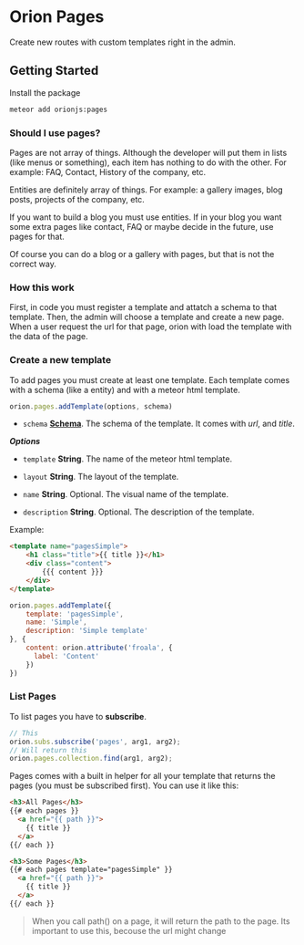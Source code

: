 Orion Pages
===========

Create new routes with custom templates right in the admin.

## Getting Started

Install the package

```sh
meteor add orionjs:pages
```
### Should I use pages?

Pages are not array of things. Although the developer will put them in lists (like menus or something), each item has nothing to do with the other. For example: FAQ, Contact, History of the company, etc.

Entities are definitely array of things. For example: a gallery images, blog posts, projects of the company, etc.

If you want to build a blog you must use entities. If in your blog you want some extra pages like contact, FAQ or maybe decide in the future, use pages for that.

Of course you can do a blog or a gallery with pages, but that is not the correct way.

### How this work

First, in code you must register a template and attatch a schema to that template.
Then, the admin will choose a template and create a new page.
When a user request the url for that page, orion with load the template with the 
data of the page.

### Create a new template

To add pages you must create at least one template. 
Each template comes with a schema (like a entity) and with 
a meteor html template.

```js
orion.pages.addTemplate(options, schema)
``` 

- ```schema``` **[Schema](https://github.com/orionjs/core/tree/master/attributes)**. The schema of the template.
It comes with *url*, and *title*.

***Options***

- ```template``` **String**. The name of the meteor html template.

- ```layout``` **String**. The layout of the template.

- ```name``` **String**. Optional. The visual name of the template.

- ```description``` **String**. Optional. The description of the template.

Example:

```html
<template name="pagesSimple">
    <h1 class="title">{{ title }}</h1>
    <div class="content">
        {{{ content }}}
    </div>
</template>
```
```js
orion.pages.addTemplate({
    template: 'pagesSimple', 
    name: 'Simple',
    description: 'Simple template'
}, {
    content: orion.attribute('froala', {
      label: 'Content'
    })
})
```

### List Pages

To list pages you have to **subscribe**.

```js
// This
orion.subs.subscribe('pages', arg1, arg2);
// Will return this
orion.pages.collection.find(arg1, arg2);
```

Pages comes with a built in helper for all your template that
returns the pages (you must be subscribed first). 
You can use it like this:

```html
<h3>All Pages</h3>
{{# each pages }}
  <a href="{{ path }}">
    {{ title }}
  </a>
{{/ each }}

<h3>Some Pages</h3>
{{# each pages template="pagesSimple" }}
  <a href="{{ path }}">
    {{ title }}
  </a>
{{/ each }}
```

> When you call path() on a page, it will return the path to the page. Its important to use this, becouse the url might change
